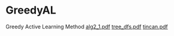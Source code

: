 # GreedyAL
Greedy Active Learning Method
[alg2_1.pdf](https://github.com/user-attachments/files/17984344/alg2_1.pdf)
[tree_dfs.pdf](https://github.com/user-attachments/files/17984348/tree_dfs.pdf)
[tincan.pdf](https://github.com/user-attachments/files/17984349/tincan.pdf)
